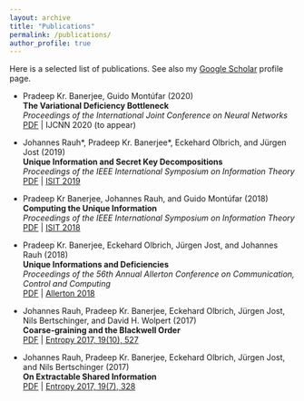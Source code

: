 ```yaml
---
layout: archive
title: "Publications"
permalink: /publications/
author_profile: true
---
```


Here is a selected list of publications. See also my [Google Scholar](http://scholar.google.de/citations?user=cnSjMBwAAAAJ&hl=en) profile page.

* Pradeep Kr. Banerjee, Guido Mont&uacute;far (2020)<br />
**The Variational Deficiency Bottleneck**<br />
*Proceedings of the International Joint Conference on Neural Networks*<br />
[PDF](https://arxiv.org/pdf/1810.11677.pdf) | IJCNN 2020 (to appear)

* Johannes Rauh*, Pradeep Kr. Banerjee*, Eckehard Olbrich, and J&uuml;rgen Jost (2019)<br />
**Unique Information and Secret Key Decompositions**<br />
*Proceedings of the IEEE International Symposium on Information Theory*<br />
[PDF](https://arxiv.org/pdf/1901.08007.pdf) | [ISIT 2019](https://ieeexplore.ieee.org/abstract/document/8849550/)

* Pradeep Kr Banerjee, Johannes Rauh, and Guido Mont&uacute;far (2018)<br />
**Computing the Unique Information**<br />
*Proceedings of the IEEE International Symposium on Information Theory*<br />
[PDF](https://arxiv.org/pdf/1709.07487.pdf) | [ISIT 2018](https://ieeexplore.ieee.org/abstract/document/8437757)

* Pradeep Kr. Banerjee, Eckehard Olbrich, J&uuml;rgen Jost, and Johannes Rauh (2018)<br />
**Unique Informations and Deficiencies**<br />
*Proceedings of the 56th Annual Allerton Conference on Communication, Control and Computing*<br />
[PDF](https://arxiv.org/pdf/1807.05103.pdf) | [Allerton 2018](https://ieeexplore.ieee.org/abstract/document/8635984)

* Johannes Rauh, Pradeep Kr. Banerjee, Eckehard Olbrich, J&uuml;rgen Jost, Nils Bertschinger, and David H. Wolpert (2017)<br />
**Coarse-graining and the Blackwell Order**<br />
[PDF](https://arxiv.org/pdf/1701.07602.pdf) | [Entropy 2017, 19(10), 527](https://doi.org/10.3390/e19100527)

* Johannes Rauh, Pradeep Kr. Banerjee, Eckehard Olbrich, J&uuml;rgen Jost, and Nils Bertschinger (2017)<br />
**On Extractable Shared Information**<br />
[PDF](https://arxiv.org/pdf/1701.07805.pdf) | [Entropy 2017, 19(7), 328](https://doi.org/10.3390/e19070328)




